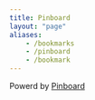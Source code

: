 ```yaml
---
title: Pinboard
layout: "page"
aliases: 
    - /bookmarks
    - /pinboard
    - /bookmark
---
```

<div class="pinboard-tags">
<script language="javascript" src="https://pinboard.in/badge?user=taylorjadin&num=40&color=86CFF7-109FED&size=18-22"></script>
</div>

<script language="javascript" src="https://pinboard.in//widgets/v1/linkroll/?user=taylorjadin&count=100"></script>

Powerd by [Pinboard](https://pinboard.in/)